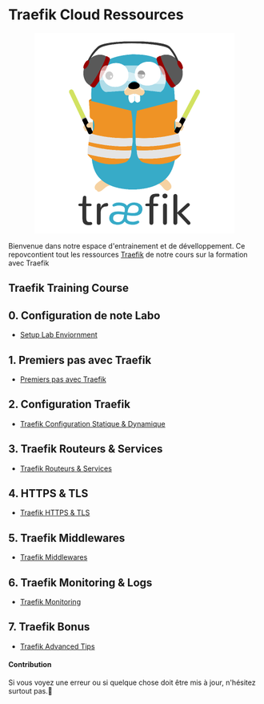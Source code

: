 # Traefik Cloud Ressources
<center>
<img src="./img/traefik_logo.png" alt="Traefik Logo" >
</center>

Bienvenue dans notre espace d'entrainement et de dévelloppement. Ce repovcontient tout les ressources [Traefik](https://containo.us/traefik/) de notre cours sur la formation avec Traefik
## Traefik Training Course

## 0. Configuration de note Labo
* [Setup Lab Enviornment](./00-Traefik-Setup-Labo/setup.md)

## 1. Premiers pas avec Traefik
* [Premiers pas avec Traefik](./01-Traefik-Aperçu/traefik_overview.md)

## 2. Configuration Traefik 
* [Traefik Configuration Statique & Dynamique](./02-Traefik-Configuration/traefik-configuration.md)

## 3. Traefik Routeurs & Services
* [Traefik Routeurs & Services](./03-Traefik-Routeurs-&-Services/traefik-routers-and-services.md)

## 4. HTTPS & TLS
* [Traefik HTTPS & TLS](./04-Traefik-HTTPS-&-TLS/traefik-https-tls.md)

 ## 5. Traefik Middlewares
* [Traefik Middlewares](./05-Traefik-Modules/traefik-middlewares.md)

## 6. Traefik Monitoring & Logs
* [Traefik Monitoring](./06-Traefik-Monitoring-&-Logs/traefik-monitoring.md)

## 7. Traefik Bonus
* [Traefik Advanced Tips](./08-Advanced-Tips/traefik-advanced-tips.md)

#### Contribution

Si vous voyez une erreur ou si quelque chose doit être mis à jour, n'hésitez surtout pas.:wave:
